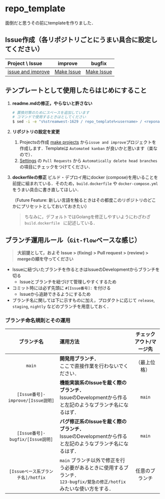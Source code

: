# repo_template
面倒だと思うその前にtemplateを作りました．

## Issue作成（各リポジトリごとにうまい具合に設定してください）
| Project \ Issue | improve | bugfix |
| :-- | :-: | :-: |
| [issue and improve][@issue_and_improve] | [Make Issue][improve@issue_and_improve] | [Make Issue][bugfix@issue_and_improve] |

## テンプレートとして使用したらはじめにすること
1. **readme.mdの修正，やらないと許さない**
    ```sh
    # 置換対策のためにスペースを追加しています
    # コマンドで使用するときはとしてください
    $ sed -i -e "s%streamwest-1629 / repo_template%<username> / <reponame>%g" readme.md
    ```

2. **リポジトリの設定を変更**
    1. Projectsの作成
        [make projects](https://github.com/StreamWest-1629/repo_template/projects/new) から`issue and improve`プロジェクトを作成します．Templateは `Automated kanban` が良いかと思います（楽なので）．
    2. [Settings](https://github.com/StreamWest-1629/repo_template/projects/settings) の `Pull Requests` から `Automatically delete head branches` の項目にチェックをつけてください．

3. **dockerfileの修正**
    ビルド・デプロイ用にdocker (compose)を用いることを前提に組まれている．そのため，`build.dockerfile` や `docker-compose.yml` をうまい具合に書き直してほしい．
    
    （Future Feature: 新しい言語を触るときはその都度このリポジトリのどこかにプリセットとしておいておきたい）

    > ちなみに，デフォルトではGolangを修正しやすいようにわざわざ `build.dockerfile ` に記述している．

## ブランチ運用ルール（`Git-flow`ベースな感じ）

> **大前提として，およそ Issue > (fixing) > Pull request > (review) > mergeの順を守ってください**

- Issueに紐づいたブランチを作るときはIssueのDevelopmentからブランチを切る
    - Issueとブランチを紐づけて管理しやすくするため
- コミット時には必ず先頭に `#[Issue番号]:` を付ける
    - Issueから追跡できるようにするため
- ブランチ名に関しては下に示すものに加え，プロダクトに応じて `release`, `staging`, `nightly` などのブランチを用意しておく．

### ブランチ命名規則とその運用
| ブランチ名 | 運用方法 | チェックアウト/マージ先 |
| :-: | :-- | :-: |
| `main` | **開発用ブランチ．**<br/>ここで直接作業を行わないでください． | （最上位格） |
| `[Issue番号]-improve/[Issue説明]` | **機能実装系のIssueを裁く際のブランチ．**<br/>IssueのDevelopmentから作ると左記のようなブランチ名になるはず． | `main` |
| `[Issue番号]-bugfix/[Issue説明]` | **バグ修正系のIssueを裁く際のブランチ．**<br/>IssueのDevelopmentから作ると左記のようなブランチ名になるはず． | `main` |
| `[Issueベース系ブランチ名]/hotfix` | `main` ブランチ以外で修正を行う必要があるときに使用するブランチ．<br/>`123-bugfix/緊急の修正/hotfix` みたいな使い方をする． | 任意のブランチ |

<!-- Issue and Improve project -->
[@issue_and_improve]:https://github.com/streamwest-1629/repo_template/projects/1 
<!-- Make Issue in Issue and Improve project -->
[improve@issue_and_improve]:https://github.com/streamwest-1629/repo_template/issues/new?labels=enhancement&template=improve.md&title=improve%2F%3C%E6%A9%9F%E8%83%BD%E3%81%AE%E7%B0%A1%E5%8D%98%E3%81%AA%E8%AA%AC%E6%98%8E%3E&projects=streamwest-1629/repo_template/1
<!-- Make Issue in Issue and Improve project -->
[bugfix@issue_and_improve]:https://github.com/streamwest-1629/repo_template/issues/new?labels=bug&template=bugfix.md&title=bugfix%2F%3C%E5%95%8F%E9%A1%8C%E3%81%AE%E7%B0%A1%E5%8D%98%E3%81%AA%E8%AA%AC%E6%98%8E%3E&projects=streamwest-1629/repo_template/1
